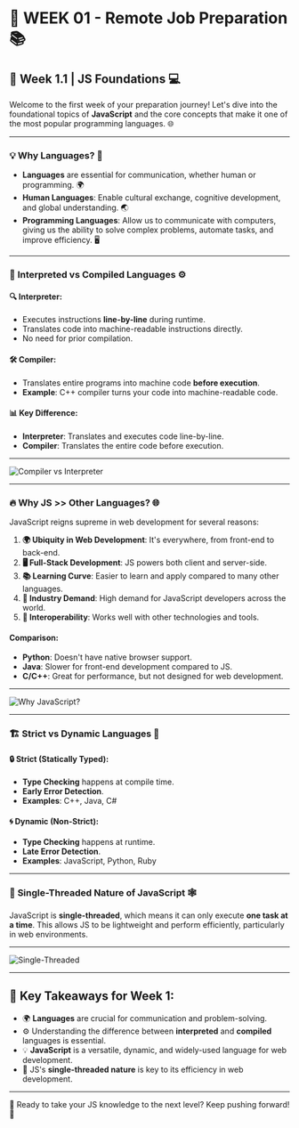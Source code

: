# 🚀 WEEK 01 - Remote Job Preparation 📚

## 🌟 **Week 1.1 | JS Foundations** 💻

Welcome to the first week of your preparation journey! Let's dive into the foundational topics of **JavaScript** and the core concepts that make it one of the most popular programming languages. 🌐

---

### 💡 **Why Languages?** 🤔
- **Languages** are essential for communication, whether human or programming. 🌍
- **Human Languages**: Enable cultural exchange, cognitive development, and global understanding. 🌏
- **Programming Languages**: Allow us to communicate with computers, giving us the ability to solve complex problems, automate tasks, and improve efficiency. 🖥️

---

### 🔄 **Interpreted vs Compiled Languages** ⚙️

#### 🔍 **Interpreter**:
- Executes instructions **line-by-line** during runtime.
- Translates code into machine-readable instructions directly. 
- No need for prior compilation.

#### 🛠️ **Compiler**:
- Translates entire programs into machine code **before execution**.
- **Example**: C++ compiler turns your code into machine-readable code.
  
#### 📊 **Key Difference**:
- **Interpreter**: Translates and executes code line-by-line.
- **Compiler**: Translates the entire code before execution.

---

![Compiler vs Interpreter](https://www.ankitweblogic.com/c/c_img/compiler.png)

---

### 🔥 **Why JS >> Other Languages?** 🌐

JavaScript reigns supreme in web development for several reasons:

1. **🌍 Ubiquity in Web Development**: It's everywhere, from front-end to back-end.
2. **🖥️ Full-Stack Development**: JS powers both client and server-side.
3. **📚 Learning Curve**: Easier to learn and apply compared to many other languages.
4. **💼 Industry Demand**: High demand for JavaScript developers across the world.
5. **🔗 Interoperability**: Works well with other technologies and tools.

#### **Comparison**:

- **Python**: Doesn't have native browser support.
- **Java**: Slower for front-end development compared to JS.
- **C/C++**: Great for performance, but not designed for web development.

---

![Why JavaScript?](https://a.ilovecoding.org/img/why-javascript/compare-lang-capability.jpg)

---

### 🏗️ **Strict vs Dynamic Languages** 📐

#### 🔒 **Strict (Statically Typed)**:
- **Type Checking** happens at compile time.
- **Early Error Detection**.
- **Examples**: C++, Java, C#

#### 🌀 **Dynamic (Non-Strict)**:
- **Type Checking** happens at runtime.
- **Late Error Detection**.
- **Examples**: JavaScript, Python, Ruby

---

### 🧵 **Single-Threaded Nature of JavaScript** 🕸️

JavaScript is **single-threaded**, which means it can only execute **one task at a time**. This allows JS to be lightweight and perform efficiently, particularly in web environments.

---

![Single-Threaded](https://miro.medium.com/v2/resize:fit:1400/0*1j7cOVyvjy8a2Omu.png)

---

## 🔑 Key Takeaways for Week 1:
- 🌍 **Languages** are crucial for communication and problem-solving.
- ⚙️ Understanding the difference between **interpreted** and **compiled** languages is essential.
- 💡 **JavaScript** is a versatile, dynamic, and widely-used language for web development.
- 🧵 JS's **single-threaded nature** is key to its efficiency in web development.

---

🚀 Ready to take your JS knowledge to the next level? Keep pushing forward! 💪
